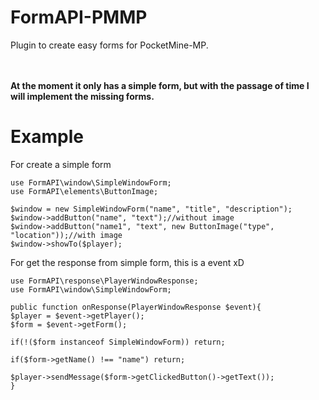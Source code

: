 # FormAPI-PMMP
Plugin to create easy forms for PocketMine-MP.

<br><br>
**At the moment it only has a simple form, but with the passage of time I will implement the missing forms.**
# Example
For create a simple form
```
use FormAPI\window\SimpleWindowForm;
use FormAPI\elements\ButtonImage;

$window = new SimpleWindowForm("name", "title", "description");
$window->addButton("name", "text");//without image
$window->addButton("name1", "text", new ButtonImage("type", "location"));//with image
$window->showTo($player);
```

For get the response from simple form, this is a event xD
```
use FormAPI\response\PlayerWindowResponse;
use FormAPI\window\SimpleWindowForm;

public function onResponse(PlayerWindowResponse $event){
$player = $event->getPlayer();
$form = $event->getForm();

if(!($form instanceof SimpleWindowForm)) return;

if($form->getName() !== "name") return;

$player->sendMessage($form->getClickedButton()->getText());
}
```